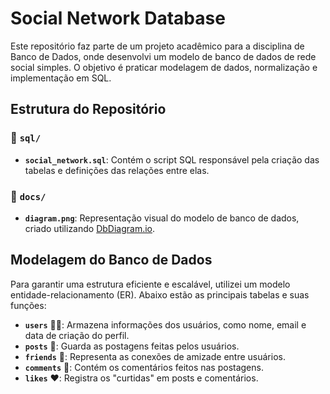 # Social Network Database

Este repositório faz parte de um projeto acadêmico para a disciplina de Banco de Dados, onde desenvolvi um modelo de banco de dados de rede social simples. O objetivo é praticar modelagem de dados, normalização e implementação em SQL.

## Estrutura do Repositório

### 📂 `sql/`
- **`social_network.sql`**: Contém o script SQL responsável pela criação das tabelas e definições das relações entre elas.

### 📂 `docs/`
- **`diagram.png`**: Representação visual do modelo de banco de dados, criado utilizando [DbDiagram.io](https://dbdiagram.io/).

## Modelagem do Banco de Dados

Para garantir uma estrutura eficiente e escalável, utilizei um modelo entidade-relacionamento (ER). Abaixo estão as principais tabelas e suas funções:

- **`users`** 🧑‍💻: Armazena informações dos usuários, como nome, email e data de criação do perfil.
- **`posts`** 📝: Guarda as postagens feitas pelos usuários.
- **`friends`** 🤝: Representa as conexões de amizade entre usuários.
- **`comments`** 💬: Contém os comentários feitos nas postagens.
- **`likes`** ❤️: Registra os "curtidas" em posts e comentários.

